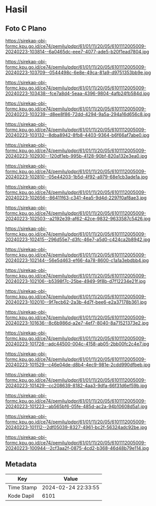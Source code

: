 # Hasil

## Foto C Plano

https://sirekap-obj-formc.kpu.go.id/ce74/pemilu/pdpr/61/01/11/20/05/6101112005009-20240223-103814--6a0465dc-eee7-4077-ade5-b20f1ead7804.jpg

https://sirekap-obj-formc.kpu.go.id/ce74/pemilu/pdpr/61/01/11/20/05/6101112005009-20240223-103709--0544498c-6e8e-49ca-81a9-d9751353bb9e.jpg

https://sirekap-obj-formc.kpu.go.id/ce74/pemilu/pdpr/61/01/11/20/05/6101112005009-20240223-103438--fce7a8d4-5eaa-4396-9804-4afb24fb584d.jpg

https://sirekap-obj-formc.kpu.go.id/ce74/pemilu/pdpr/61/01/11/20/05/6101112005009-20240223-103239--d8ee8f86-72dd-4294-9a5a-294a16d656c8.jpg

https://sirekap-obj-formc.kpu.go.id/ce74/pemilu/pdpr/61/01/11/20/05/6101112005009-20240223-103132--8dba8942-8fb8-4403-9364-b6f66af7abe0.jpg

https://sirekap-obj-formc.kpu.go.id/ce74/pemilu/pdpr/61/01/11/20/05/6101112005009-20240223-102930--120df1eb-995b-4128-90bf-820a132e3ea0.jpg

https://sirekap-obj-formc.kpu.go.id/ce74/pemilu/pdpr/61/01/11/20/05/6101112005009-20240223-102810--05e44203-1b5d-4f92-a979-68e1cb3ade1a.jpg

https://sirekap-obj-formc.kpu.go.id/ce74/pemilu/pdpr/61/01/11/20/05/6101112005009-20240223-102656--86411f63-c341-4ea5-9d4d-2297f0af8ae3.jpg

https://sirekap-obj-formc.kpu.go.id/ce74/pemilu/pdpr/61/01/11/20/05/6101112005009-20240223-102503--a2192e39-af62-42ce-9832-9633587c5426.jpg

https://sirekap-obj-formc.kpu.go.id/ce74/pemilu/pdpr/61/01/11/20/05/6101112005009-20240223-102415--296d55e7-d3fc-46e7-a5d0-c424ca2b8942.jpg

https://sirekap-obj-formc.kpu.go.id/ce74/pemilu/pdpr/61/01/11/20/05/6101112005009-20240223-102144--56e5d463-ef66-4a78-8600-c1a1a3ebdbb4.jpg

https://sirekap-obj-formc.kpu.go.id/ce74/pemilu/pdpr/61/01/11/20/05/6101112005009-20240223-102106--b5398f7c-25be-4949-9f8b-d7f12234e21f.jpg

https://sirekap-obj-formc.kpu.go.id/ce74/pemilu/pdpr/61/01/11/20/05/6101112005009-20240223-102010--9f7ecb62-2a3b-4d7f-bee6-e2a37178b361.jpg

https://sirekap-obj-formc.kpu.go.id/ce74/pemilu/pdpr/61/01/11/20/05/6101112005009-20240223-101636--8c6b986d-a2e7-4ef7-8040-8a71521373e2.jpg

https://sirekap-obj-formc.kpu.go.id/ce74/pemilu/pdpr/61/01/11/20/05/6101112005009-20240223-101726--adc44500-004c-4158-ab05-2bb00fc2c4e7.jpg

https://sirekap-obj-formc.kpu.go.id/ce74/pemilu/pdpr/61/01/11/20/05/6101112005009-20240223-101529--c46e04de-d8b4-4ec9-981e-2cdd990dfbeb.jpg

https://sirekap-obj-formc.kpu.go.id/ce74/pemilu/pdpr/61/01/11/20/05/6101112005009-20240223-101429--cc208639-8182-4aa3-9dfa-66f31d6ef59b.jpg

https://sirekap-obj-formc.kpu.go.id/ce74/pemilu/pdpr/61/01/11/20/05/6101112005009-20240223-101223--ab565bf6-05fe-485d-ac2a-94b10608d5a1.jpg

https://sirekap-obj-formc.kpu.go.id/ce74/pemilu/pdpr/61/01/11/20/05/6101112005009-20240223-101112--2df05039-8327-4961-bc2f-56324adc92be.jpg

https://sirekap-obj-formc.kpu.go.id/ce74/pemilu/pdpr/61/01/11/20/05/6101112005009-20240223-100944--2cf3aa2f-0875-4cd2-b368-46d48b79e114.jpg


## Metadata

| Key        | Value               |
| ---------- | ------------------- |
| Time Stamp | 2024-02-24 22:33:55 |
| Kode Dapil | 6101                |



